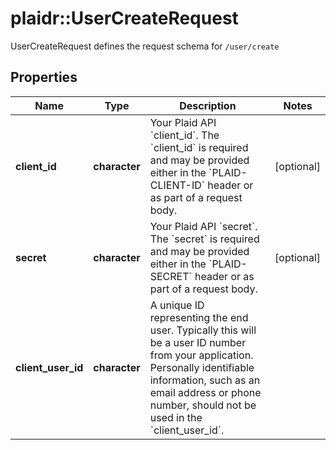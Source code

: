 # plaidr::UserCreateRequest

UserCreateRequest defines the request schema for `/user/create`

## Properties
Name | Type | Description | Notes
------------ | ------------- | ------------- | -------------
**client_id** | **character** | Your Plaid API &#x60;client_id&#x60;. The &#x60;client_id&#x60; is required and may be provided either in the &#x60;PLAID-CLIENT-ID&#x60; header or as part of a request body. | [optional] 
**secret** | **character** | Your Plaid API &#x60;secret&#x60;. The &#x60;secret&#x60; is required and may be provided either in the &#x60;PLAID-SECRET&#x60; header or as part of a request body. | [optional] 
**client_user_id** | **character** | A unique ID representing the end user. Typically this will be a user ID number from your application. Personally identifiable information, such as an email address or phone number, should not be used in the &#x60;client_user_id&#x60;. | 


